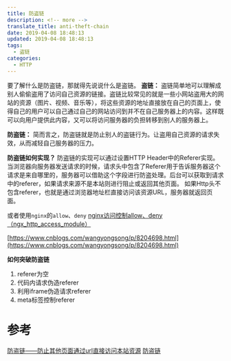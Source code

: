 ```yaml
---
title: 防盗链
description: <!-- more -->
translate_title: anti-theft-chain
date: 2019-04-08 18:48:13
updated: 2019-04-08 18:48:13
tags:
  - 盗链
categories:
  - HTTP
---
```


要了解什么是防盗链，那就得先说说什么是盗链。 
**盗链：**
盗链简单地可以理解成别人偷偷盗用了访问自己资源的链接。盗链比较常见的就是一些小网站盗用大的网站的资源（图片、视频、音乐等），将这些资源的地址直接放在自己的页面上，使得自己的用户可以自己通过自己的网站访问到并不在自己服务器上的内容。这样既可以向用户提供此内容，又可以将访问服务器的负担转移到别人的服务器上。

**防盗链：** 
简而言之，防盗链就是防止别人的盗链行为。让盗用自己资源的请求失效，从而减轻自己服务器的压力。

**防盗链如何实现？**
防盗链的实现可以通过设置HTTP Header中的Referer实现。当浏览器向服务器发送请求的时候，请求头中包含了Referer用于告诉服务器这个请求是来自哪里的，服务器可以借助这个字段进行防盗处理。后台可以获取到请求中的referer，如果请求来源不是本站则进行阻止或返回其他页面。 
如果Http头不包含referer，也就是通过浏览器地址栏直接访问该资源URL，服务器就返回页面。


或者使用`nginx`的`allow`、`deny`
[nginx访问控制allow、deny（ngx_http_access_module）](http://www.ttlsa.com/linux/nginx-modules-ngx_http_access_module/)

[https://www.cnblogs.com/wangyongsong/p/8204698.html](https://www.cnblogs.com/wangyongsong/p/8204698.html)

**如何突破防盗链**
1. referer为空
2. 代码内请求伪造referer
3. 利用iframe伪造请求referer
4. meta标签控制referer

# 参考
[防盗链——防止其他页面通过url直接访问本站资源](https://blog.csdn.net/DUDUfine/article/details/78627066)
[防盗链](https://www.cnblogs.com/saysmy/p/8647808.html)
